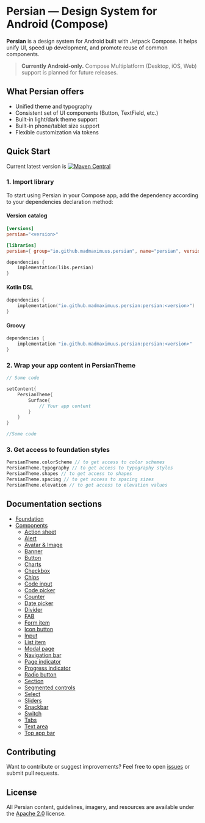 # Persian — Design System for Android (Compose)

**Persian** is a design system for Android built with Jetpack Compose. It helps unify UI, speed up development, and promote reuse of common components.

> **Currently Android-only.**
> Compose Multiplatform (Desktop, iOS, Web) support is planned for future releases.


## What Persian offers

- Unified theme and typography
- Consistent set of UI components (Button, TextField, etc.)
- Built-in light/dark theme support
- Built-in phone/tablet size support
- Flexible customization via tokens


## Quick Start

Current latest version is [![Maven Central](https://maven-badges.sml.io/maven-central/io.github.madmaximuus.persian/persian/badge.svg)](https://central.sonatype.com/artifact/io.github.madmaximuus.persian/persian)

### 1. Import library
To start using Persian in your Compose app, add the dependency according to your dependencies declaration method:
#### Version catalog
```toml
[versions]
persian="<version>"

[libraries]
persian={ group="io.github.madmaximuus.persian", name="persian", version.ref="persian" }
```
```kotlin
dependencies {
    implementation(libs.persian)
}
```
#### Kotlin DSL
```kotlin
dependencies {
    implementation("io.github.madmaximuus.persian:persian:<version>")
}
```
#### Groovy
```Groovy
dependencies {
    implementation "io.github.madmaximuus.persian:persian:<version>"
}
```

### 2. Wrap your app content in PersianTheme
```kotlin
// Some code

setContent{
    PersianTheme{
        Surface{
            // Your app content
        }
    }
}

//Some code
```

### 3. Get access to foundation styles
```kotlin
PersianTheme.colorScheme // to get access to color schemes
PersianTheme.typography // to get access to typography styles
PersianTheme.shapes // to get access to shapes
PersianTheme.spacing // to get access to spacing sizes
PersianTheme.elevation // to get access to elevation values

```

## Documentation sections

- [Foundation](foundation.md)
- [Components](components/index.md)
    - [Action sheet](components/actionSheet/index.md)
    - [Alert](components/alert/index.md)
    - [Avatar & Image](components/AvatarAndImage/index.md)
    - [Banner](components/banner/index.md)
    - [Button](components/button/index.md)
    - [Charts](components/charts/index.md)
    - [Checkbox](components/checkbox/index.md)
    - [Chips](components/chips/index.md)
    - [Code input](components/codeInput/index.md)
    - [Code picker](components/codePicker/index.md)
    - [Counter](components/counter/index.md)
    - [Date picker](components/datePicker/index.md)
    - [Divider](components/divider/index.md)
    - [FAB](components/fab/index.md)
    - [Form item](components/formItem/index.md)
    - [Icon button](components/iconButton/index.md)
    - [Input](components/input/index.md)
    - [List item](components/listItem/index.md)
    - [Modal page](components/modalPage/index.md)
    - [Navigation bar](components/navigationBar/index.md)
    - [Page indicator](components/pageIndicator/index.md)
    - [Progress indicator](components/progressIndicator/index.md)
    - [Radio button](components/radioButton/index.md)
    - [Section](components/section/index.md)
    - [Segmented controls](components/segmentedControls/index.md)
    - [Select](components/select/index.md)
    - [Sliders](components/sliders/index.md)
    - [Snackbar](components/snackbar/index.md)
    - [Switch](components/switch/index.md)
    - [Tabs](components/tabs/index.md)
    - [Text area](components/textArea/index.md)
    - [Top app bar](components/topAppBar/index.md)

## Contributing

Want to contribute or suggest improvements? Feel free to open [issues](https://github.com/MADMAXIMUUS/Persian/issues) or submit pull requests.

## License

All Persian content, guidelines, imagery, and resources are available under the [Apache 2.0](../LICENSE) license.